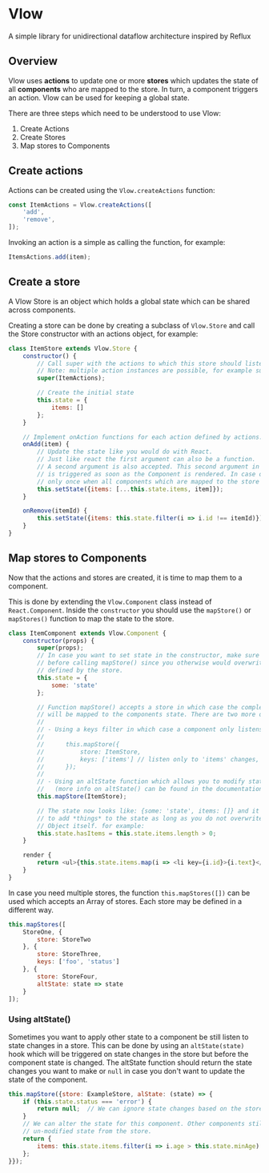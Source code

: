 # Vlow
A simple library for unidirectional dataflow architecture inspired by Reflux

## Overview
Vlow uses **actions** to update one or more **stores** which updates the state of all **components** who are mapped to the store.
In turn, a component triggers an action. Vlow can be used for keeping a global state.

There are three steps which need to be understood to use Vlow:
1. Create Actions
2. Create Stores
3. Map stores to Components


## Create actions
Actions can be created using the `Vlow.createActions` function:
```javascript
const ItemActions = Vlow.createActions([
    'add',
    'remove',
]);
```

Invoking an action is a simple as calling the function, for example:
```javascript
ItemsActions.add(item);
```

## Create a store
A Vlow Store is an object which holds a global state which can be shared across
components.

Creating a store can be done by creating a subclass of `Vlow.Store` and call the Store constructor with an actions object, for example:
```javascript
class ItemStore extends Vlow.Store {
    constructor() {
        // Call super with the actions to which this store should listen too.
        // Note: multiple action instances are possible, for example super(Actions1, Actions2);
        super(ItemActions);

        // Create the initial state
        this.state = {
            items: []
        };
    }

    // Implement onAction functions for each action defined by actions. (It is not required to create the on.. functions but usually you want to)
    onAdd(item) {
        // Update the state like you would do with React.
        // Just like react the first argument can also be a function.
        // A second argument is also accepted. This second argument in the .setState on a normal React Component is a callback which
        // is triggered as soon as the Component is rendered. In case of a Vlow.Store it is is also a callback but is triggered
        // only once when all components which are mapped to the store are rendered.
        this.setState({items: [...this.state.items, item]});
    }

    onRemove(itemId) {
        this.setState({items: this.state.filter(i => i.id !== itemId)});
    }
}
```

## Map stores to Components
Now that the actions and stores are created, it is time to map them to a component.

This is done by extending the `Vlow.Component` class instead of `React.Component`.
Inside the `constructor` you should use the `mapStore()` or `mapStores()` function to
map the state to the store.

```javascript
class ItemComponent extends Vlow.Component {
    constructor(props) {
        super(props);
        // In case you want to set state in the constructor, make sure to do this
        // before calling mapStore() since you otherwise would overwrite the state
        // defined by the store.
        this.state = {
            some: 'state'
        };

        // Function mapStore() accepts a store in which case the complete store state
        // will be mapped to the components state. There are two more options:
        //
        // - Using a keys filter in which case a component only listens to certain store changes.
        //
        //      this.mapStore({
        //          store: ItemStore,
        //          keys: ['items'] // listen only to 'items' changes, other store state will be ignored
        //      });
        //
        // - Using an altState function which allows you to modify state before it will be applied.
        //   (more info on altState() can be found in the documentation)
        this.mapStore(ItemStore);

        // The state now looks like: {some: 'state', items: []} and it is fine
        // to add *things* to the state as long as you do not overwrite the this.state
        // Object itself. for example:
        this.state.hasItems = this.state.items.length > 0;
    }

    render {
        return <ul>{this.state.items.map(i => <li key={i.id}>{i.text}</li>)}</ul>;
    }
}
```

In case you need multiple stores, the function `this.mapStores([])` can be used which accepts an Array of stores.
Each store may be defined in a different way.
```javascript
this.mapStores([
    StoreOne, {
        store: StoreTwo
    }, {
        store: StoreThree,
        keys: ['foo', 'status']
    }, {
        store: StoreFour,
        altState: state => state
    }
]);
```

### Using altState()
Sometimes you want to apply other state to a component be still listen to state changes in a store. This can be
done by using an `altState(state)` hook which will be triggered on state changes in the store but before the
component state is changed. The altState function should return the state changes you want to make or `null` in case
you don't want to update the state of the component.
```javascript
this.mapStore({store: ExampleStore, alState: (state) => {
    if (this.state.status === 'error') {
        return null;  // We can ignore state changes based on the store state
    }
    // We can alter the state for this component. Other components still receive the
    // un-modified state from the store.
    return {
        items: this.state.items.filter(i => i.age > this.state.minAge)
    };
}});


